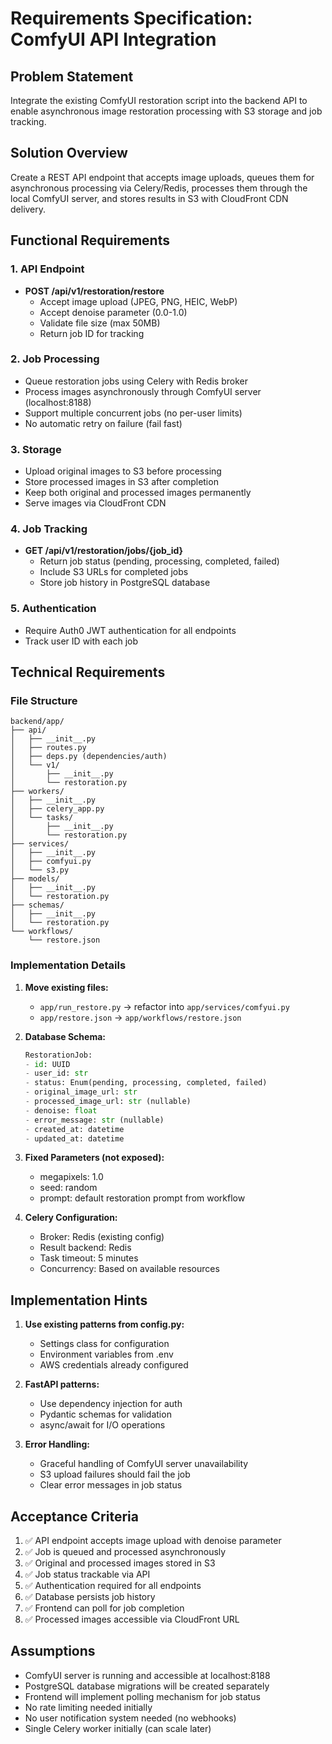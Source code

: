 # Requirements Specification: ComfyUI API Integration

## Problem Statement
Integrate the existing ComfyUI restoration script into the backend API to enable asynchronous image restoration processing with S3 storage and job tracking.

## Solution Overview
Create a REST API endpoint that accepts image uploads, queues them for asynchronous processing via Celery/Redis, processes them through the local ComfyUI server, and stores results in S3 with CloudFront CDN delivery.

## Functional Requirements

### 1. API Endpoint
- **POST /api/v1/restoration/restore**
  - Accept image upload (JPEG, PNG, HEIC, WebP)
  - Accept denoise parameter (0.0-1.0)
  - Validate file size (max 50MB)
  - Return job ID for tracking

### 2. Job Processing
- Queue restoration jobs using Celery with Redis broker
- Process images asynchronously through ComfyUI server (localhost:8188)
- Support multiple concurrent jobs (no per-user limits)
- No automatic retry on failure (fail fast)

### 3. Storage
- Upload original images to S3 before processing
- Store processed images in S3 after completion
- Keep both original and processed images permanently
- Serve images via CloudFront CDN

### 4. Job Tracking
- **GET /api/v1/restoration/jobs/{job_id}**
  - Return job status (pending, processing, completed, failed)
  - Include S3 URLs for completed jobs
  - Store job history in PostgreSQL database

### 5. Authentication
- Require Auth0 JWT authentication for all endpoints
- Track user ID with each job

## Technical Requirements

### File Structure
```
backend/app/
├── api/
│   ├── __init__.py
│   ├── routes.py
│   ├── deps.py (dependencies/auth)
│   └── v1/
│       ├── __init__.py
│       └── restoration.py
├── workers/
│   ├── __init__.py
│   ├── celery_app.py
│   └── tasks/
│       ├── __init__.py
│       └── restoration.py
├── services/
│   ├── __init__.py
│   ├── comfyui.py
│   └── s3.py
├── models/
│   ├── __init__.py
│   └── restoration.py
├── schemas/
│   ├── __init__.py
│   └── restoration.py
└── workflows/
    └── restore.json
```

### Implementation Details

1. **Move existing files:**
   - `app/run_restore.py` → refactor into `app/services/comfyui.py`
   - `app/restore.json` → `app/workflows/restore.json`

2. **Database Schema:**
   ```python
   RestorationJob:
   - id: UUID
   - user_id: str
   - status: Enum(pending, processing, completed, failed)
   - original_image_url: str
   - processed_image_url: str (nullable)
   - denoise: float
   - error_message: str (nullable)
   - created_at: datetime
   - updated_at: datetime
   ```

3. **Fixed Parameters (not exposed):**
   - megapixels: 1.0
   - seed: random
   - prompt: default restoration prompt from workflow

4. **Celery Configuration:**
   - Broker: Redis (existing config)
   - Result backend: Redis
   - Task timeout: 5 minutes
   - Concurrency: Based on available resources

## Implementation Hints

1. **Use existing patterns from config.py:**
   - Settings class for configuration
   - Environment variables from .env
   - AWS credentials already configured

2. **FastAPI patterns:**
   - Use dependency injection for auth
   - Pydantic schemas for validation
   - async/await for I/O operations

3. **Error Handling:**
   - Graceful handling of ComfyUI server unavailability
   - S3 upload failures should fail the job
   - Clear error messages in job status

## Acceptance Criteria

1. ✅ API endpoint accepts image upload with denoise parameter
2. ✅ Job is queued and processed asynchronously
3. ✅ Original and processed images stored in S3
4. ✅ Job status trackable via API
5. ✅ Authentication required for all endpoints
6. ✅ Database persists job history
7. ✅ Frontend can poll for job completion
8. ✅ Processed images accessible via CloudFront URL

## Assumptions

- ComfyUI server is running and accessible at localhost:8188
- PostgreSQL database migrations will be created separately
- Frontend will implement polling mechanism for job status
- No rate limiting needed initially
- No user notification system needed (no webhooks)
- Single Celery worker initially (can scale later)